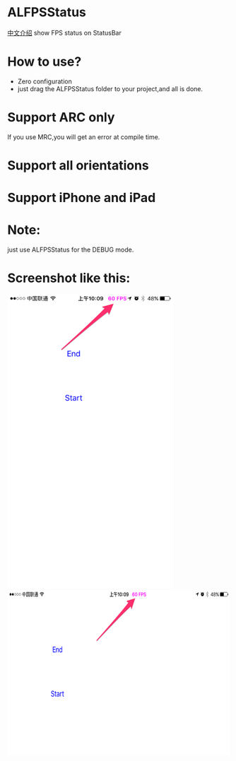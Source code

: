 # ALFPSStatus
[中文介绍](README_Chinese.md)
show FPS status on StatusBar

# How to use?
* Zero configuration
* just drag the ALFPSStatus folder to your project,and all is done.

# Support ARC only
If you use MRC,you will get an error at compile time.
# Support all orientations
# Support iPhone and iPad

# Note:
just use ALFPSStatus for the DEBUG mode.
# Screenshot like this:

<img src="resources/screenshot.png" width="375" height="667">
<img src="resources/screenshot1.png" width="667" height="375">
